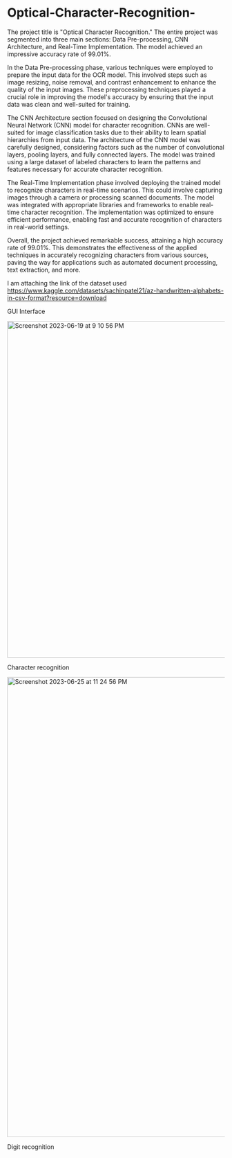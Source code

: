 # Optical-Character-Recognition-
The project title is "Optical Character Recognition." The entire project was segmented into three main sections: Data Pre-processing, CNN Architecture, and Real-Time Implementation. The model achieved an impressive accuracy rate of 99.01%.

In the Data Pre-processing phase, various techniques were employed to prepare the input data for the OCR model. This involved steps such as image resizing, noise removal, and contrast enhancement to enhance the quality of the input images. These preprocessing techniques played a crucial role in improving the model's accuracy by ensuring that the input data was clean and well-suited for training.

The CNN Architecture section focused on designing the Convolutional Neural Network (CNN) model for character recognition. CNNs are well-suited for image classification tasks due to their ability to learn spatial hierarchies from input data. The architecture of the CNN model was carefully designed, considering factors such as the number of convolutional layers, pooling layers, and fully connected layers. The model was trained using a large dataset of labeled characters to learn the patterns and features necessary for accurate character recognition.

The Real-Time Implementation phase involved deploying the trained model to recognize characters in real-time scenarios. This could involve capturing images through a camera or processing scanned documents. The model was integrated with appropriate libraries and frameworks to enable real-time character recognition. The implementation was optimized to ensure efficient performance, enabling fast and accurate recognition of characters in real-world settings.

Overall, the project achieved remarkable success, attaining a high accuracy rate of 99.01%. This demonstrates the effectiveness of the applied techniques in accurately recognizing characters from various sources, paving the way for applications such as automated document processing, text extraction, and more.

I am attaching the link of the dataset used
https://www.kaggle.com/datasets/sachinpatel21/az-handwritten-alphabets-in-csv-format?resource=download

GUI Interface

<img width="777" alt="Screenshot 2023-06-19 at 9 10 56 PM" src="https://github.com/ManalisJadhav/Optical-Character-Recognition-/assets/108777498/978a3ccc-c2cc-4e8b-985a-62397ce53e47">

Character recognition

<img width="1062" alt="Screenshot 2023-06-25 at 11 24 56 PM" src="https://github.com/ManalisJadhav/Optical-Character-Recognition-/assets/108777498/d957105d-59d1-4d6e-be7a-a689cc26ab43">

Digit recognition




